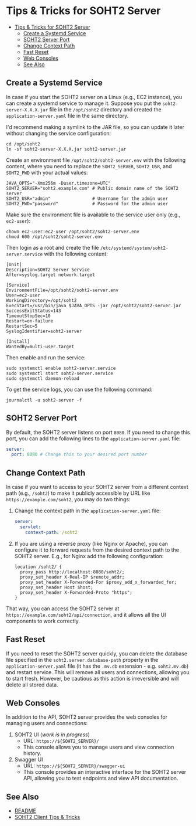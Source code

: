 Tips & Tricks for SOHT2 Server
==============================

<!-- TOC -->
* [Tips & Tricks for SOHT2 Server](#tips--tricks-for-soht2-server)
  * [Create a Systemd Service](#create-a-systemd-service)
  * [SOHT2 Server Port](#soht2-server-port)
  * [Change Context Path](#change-context-path)
  * [Fast Reset](#fast-reset)
  * [Web Consoles](#web-consoles)
  * [See Also](#see-also)
<!-- TOC -->

Create a Systemd Service
------------------------

In case if you start the SOHT2 server on a Linux (e.g., EC2 instance), you can create a systemd
service to manage it. Suppose you put the `soht2-server-X.X.X.jar` file in the `/opt/soht2`
directory and created the `application-server.yaml` file in the same directory.

I'd recommend making a symlink to the JAR file, so you can update it later without changing the
service configuration:

```shell
cd /opt/soht2
ln -sf soht2-server-X.X.X.jar soht2-server.jar
```

Create an environment file `/opt/soht2/soht2-server.env` with the following content,
where you need to replace the `SOHT2_SERVER`, `SOHT2_USR`, and `SOHT2_PWD` with your actual values:

```shell
JAVA_OPTS="-Xmx256m -Duser.timezone=UTC"
SOHT2_SERVER="soht2.example.com" # Public domain name of the SOHT2 server
SOHT2_USR="admin"                # Username for the admin user
SOHT2_PWD="password"             # Password for the admin user
```

Make sure the environment file is available to the service user only (e.g., `ec2-user`):

```shell
chown ec2-user:ec2-user /opt/soht2/soht2-server.env
chmod 600 /opt/soht2/soht2-server.env
```

Then login as a root and create the file `/etc/systemd/system/soht2-server.service` with the
following content:

```properties
[Unit]
Description=SOHT2 Server Service
After=syslog.target network.target

[Service]
EnvironmentFile=/opt/soht2/soht2-server.env
User=ec2-user
WorkingDirectory=/opt/soht2
ExecStart=/usr/bin/java $JAVA_OPTS -jar /opt/soht2/soht2-server.jar
SuccessExitStatus=143
TimeoutStopSec=10
Restart=on-failure
RestartSec=5
SyslogIdentifier=soht2-server

[Install]
WantedBy=multi-user.target
```

Then enable and run the service:

```shell
sudo systemctl enable soht2-server.service
sudo systemctl start soht2-server.service
sudo systemctl daemon-reload
```

To get the service logs, you can use the following command:

```shell
journalctl -u soht2-server -f
```

SOHT2 Server Port
-----------------

By default, the SOHT2 server listens on port `8080`. If you need to change this port, you can add
the following lines to the `application-server.yaml` file:

```yaml
server:
  port: 8080 # Change this to your desired port number
```

Change Context Path
-------------------

In case if you want to access to your SOHT2 server from a different context path (e.g., `/soht2`) to
make it publicly accessible by URL like `https://example.com/soht2`, you may do two things:

1. Change the context path in the `application-server.yaml` file:
   ```yaml
   server:
     servlet:
       context-path: /soht2
   ```
2. If you are using a reverse proxy (like Nginx or Apache), you can configure it to forward requests
   from the desired context path to the SOHT2 server.
   E.g., for Nginx add the following configuration:
    ```nginx configuration
    location /soht2/ {
      proxy_pass http://localhost:8080/soht2/;
      proxy_set_header X-Real-IP $remote_addr;
      proxy_set_header X-Forwarded-For $proxy_add_x_forwarded_for;
      proxy_set_header Host $host;
      proxy_set_header X-Forwarded-Proto "https";
    }
    ```

That way, you can access the SOHT2 server at `https://example.com/soht2/api/connection`, and it
allows all the UI components to work correctly.

Fast Reset
----------

If you need to reset the SOHT2 server quickly, you can delete the database file specified in the
`soht2.server.database-path` property in the `application-server.yaml` file (it has the `.mv.db`
extension - e.g. `soht2.mv.db`) and restart service. This will remove all users and connections,
allowing you to start fresh. However, be cautious as this action is irreversible and will delete all
stored data.

Web Consoles
------------

In addition to the API, SOHT2 server provides the web consoles for managing users and connections:

1. SOHT2 UI (_work is in progress_)
    - URL: `https://${SOHT2_SERVER}/`
    - This console allows you to manage users and view connection history.
2. Swagger UI
    - URL: `https://${SOHT2_SERVER}/swagger-ui`
    - This console provides an interactive interface for the SOHT2 server API, allowing you to test
      endpoints and view API documentation.

See Also
--------

- [README](../README.md)
- [SOHT2 Client Tips & Tricks](tips-client.md)
